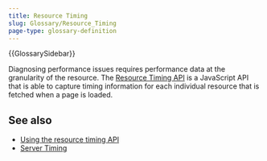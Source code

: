 ```yaml
---
title: Resource Timing
slug: Glossary/Resource_Timing
page-type: glossary-definition
---
```


{{GlossarySidebar}}

Diagnosing performance issues requires performance data at the granularity of the resource. The [Resource Timing API](/en-US/docs/Web/API/Resource_Timing_API) is a JavaScript API that is able to capture timing information for each individual resource that is fetched when a page is loaded.

## See also

- [Using the resource timing API](/en-US/docs/Web/API/Resource_Timing_API/Using_the_Resource_Timing_API)
- [Server Timing](https://www.w3.org/TR/server-timing/)
